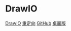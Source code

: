 # DrawIO

[DrawIO](https://draw.io/)
[重定向](https://app.diagrams.net/)
[GitHub](https://github.com/jgraph/drawio)
[桌面版](https://github.com/jgraph/drawio-desktop)

